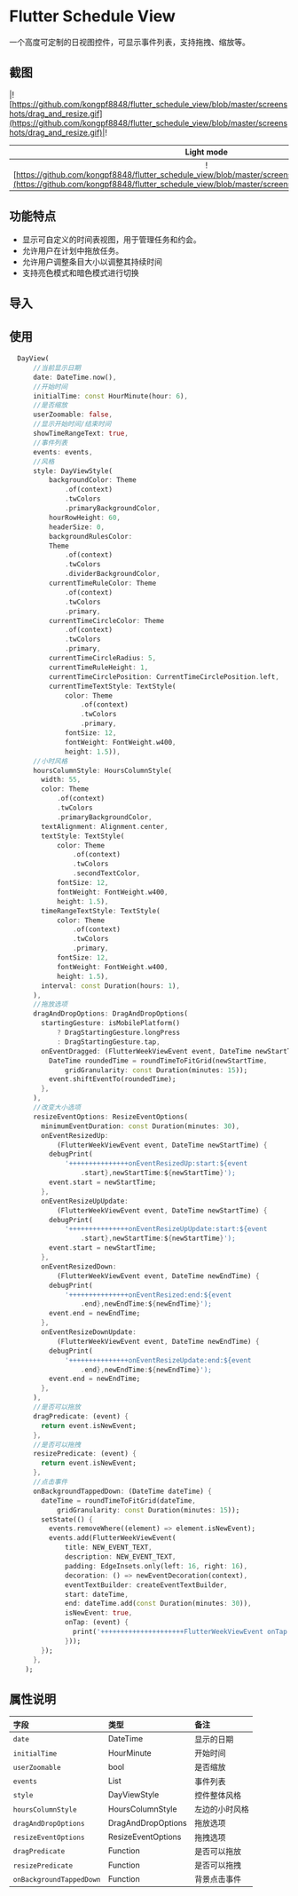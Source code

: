 # Flutter Schedule View

一个高度可定制的日视图控件，可显示事件列表，支持拖拽、缩放等。

## 截图

|![https://github.com/kongpf8848/flutter_schedule_view/blob/master/screenshots/drag_and_resize.gif](https://github.com/kongpf8848/flutter_schedule_view/blob/master/screenshots/drag_and_resize.gif)|!

| Light mode | Dark mode |
| :-----: | :-----: |
|![https://github.com/kongpf8848/flutter_schedule_view/blob/master/screenshots/schedule_view_light.jpg](https://github.com/kongpf8848/flutter_schedule_view/blob/master/screenshots/schedule_view_light.jpg)|![https://github.com/kongpf8848/flutter_schedule_view/blob/master/screenshots/schedule_view_dark.jpg](https://github.com/kongpf8848/flutter_schedule_view/blob/master/screenshots/schedule_view_dark.jpg)|

## 功能特点
- 显示可自定义的时间表视图，用于管理任务和约会。
- 允许用户在计划中拖放任务。
- 允许用户调整条目大小以调整其持续时间
- 支持亮色模式和暗色模式进行切换

## 导入

## 使用
```dart
  DayView(
      //当前显示日期
      date: DateTime.now(),
      //开始时间
      initialTime: const HourMinute(hour: 6),
      //是否缩放
      userZoomable: false,
      //显示开始时间/结束时间
      showTimeRangeText: true,
      //事件列表
      events: events,
      //风格
      style: DayViewStyle(
          backgroundColor: Theme
              .of(context)
              .twColors
              .primaryBackgroundColor,
          hourRowHeight: 60,
          headerSize: 0,
          backgroundRulesColor:
          Theme
              .of(context)
              .twColors
              .dividerBackgroundColor,
          currentTimeRuleColor: Theme
              .of(context)
              .twColors
              .primary,
          currentTimeCircleColor: Theme
              .of(context)
              .twColors
              .primary,
          currentTimeCircleRadius: 5,
          currentTimeRuleHeight: 1,
          currentTimeCirclePosition: CurrentTimeCirclePosition.left,
          currentTimeTextStyle: TextStyle(
              color: Theme
                  .of(context)
                  .twColors
                  .primary,
              fontSize: 12,
              fontWeight: FontWeight.w400,
              height: 1.5)),
      //小时风格
      hoursColumnStyle: HoursColumnStyle(
        width: 55,
        color: Theme
            .of(context)
            .twColors
            .primaryBackgroundColor,
        textAlignment: Alignment.center,
        textStyle: TextStyle(
            color: Theme
                .of(context)
                .twColors
                .secondTextColor,
            fontSize: 12,
            fontWeight: FontWeight.w400,
            height: 1.5),
        timeRangeTextStyle: TextStyle(
            color: Theme
                .of(context)
                .twColors
                .primary,
            fontSize: 12,
            fontWeight: FontWeight.w400,
            height: 1.5),
        interval: const Duration(hours: 1),
      ),
      //拖放选项
      dragAndDropOptions: DragAndDropOptions(
        startingGesture: isMobilePlatform()
            ? DragStartingGesture.longPress
            : DragStartingGesture.tap,
        onEventDragged: (FlutterWeekViewEvent event, DateTime newStartTime) {
          DateTime roundedTime = roundTimeToFitGrid(newStartTime,
              gridGranularity: const Duration(minutes: 15));
          event.shiftEventTo(roundedTime);
        },
      ),
      //改变大小选项
      resizeEventOptions: ResizeEventOptions(
        minimumEventDuration: const Duration(minutes: 30),
        onEventResizedUp:
            (FlutterWeekViewEvent event, DateTime newStartTime) {
          debugPrint(
              '+++++++++++++++onEventResizedUp:start:${event
                  .start},newStartTime:${newStartTime}');
          event.start = newStartTime;
        },
        onEventResizeUpUpdate:
            (FlutterWeekViewEvent event, DateTime newStartTime) {
          debugPrint(
              '+++++++++++++++onEventResizeUpUpdate:start:${event
                  .start},newStartTime:${newStartTime}');
          event.start = newStartTime;
        },
        onEventResizedDown:
            (FlutterWeekViewEvent event, DateTime newEndTime) {
          debugPrint(
              '+++++++++++++++onEventResized:end:${event
                  .end},newEndTime:${newEndTime}');
          event.end = newEndTime;
        },
        onEventResizeDownUpdate:
            (FlutterWeekViewEvent event, DateTime newEndTime) {
          debugPrint(
              '+++++++++++++++onEventResizeUpdate:end:${event
                  .end},newEndTime:${newEndTime}');
          event.end = newEndTime;
        },
      ),
      //是否可以拖放
      dragPredicate: (event) {
        return event.isNewEvent;
      },
      //是否可以拖拽
      resizePredicate: (event) {
        return event.isNewEvent;
      },
      //点击事件
      onBackgroundTappedDown: (DateTime dateTime) {
        dateTime = roundTimeToFitGrid(dateTime,
            gridGranularity: const Duration(minutes: 15));
        setState(() {
          events.removeWhere((element) => element.isNewEvent);
          events.add(FlutterWeekViewEvent(
              title: NEW_EVENT_TEXT,
              description: NEW_EVENT_TEXT,
              padding: EdgeInsets.only(left: 16, right: 16),
              decoration: () => newEventDecoration(context),
              eventTextBuilder: createEventTextBuilder,
              start: dateTime,
              end: dateTime.add(const Duration(minutes: 30)),
              isNewEvent: true,
              onTap: (event) {
                print('+++++++++++++++++++++FlutterWeekViewEvent onTap');
              }));
        });
      },
    );
```

## 属性说明
| 字段  | 类型         | 备注      |
|:----------|:-----------|:--------|
| `date`    | DateTime   | 显示的日期   |
| `initialTime`    | HourMinute | 开始时间    |
| `userZoomable`    | bool       | 是否缩放    |
| `events`    | List<FlutterWeekViewEvent>       | 事件列表    |
| `style`    | DayViewStyle       | 控件整体风格  |
| `hoursColumnStyle`    | HoursColumnStyle       | 左边的小时风格 |
| `dragAndDropOptions`    | DragAndDropOptions       | 拖放选项    |
| `resizeEventOptions`    | ResizeEventOptions       | 拖拽选项    |
| `dragPredicate`    | Function       | 是否可以拖放  |
| `resizePredicate`    | Function       | 是否可以拖拽  |
| `onBackgroundTappedDown`    | Function       | 背景点击事件  |


